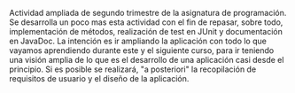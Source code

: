 Actividad ampliada de segundo trimestre de la asignatura de programación.
Se desarrolla un poco mas esta actividad con el fin de repasar, sobre todo, implementación de métodos, realización de test en JUnit y documentación en JavaDoc.
La intención es ir ampliando la aplicación con todo lo que vayamos aprendiendo durante este y el siguiente curso, para ir teniendo una visión amplia de lo que es el desarrollo de una aplicación casi desde el principio.
Si es posible se realizará, "a posteriori" la recopilación de requisitos de usuario y el diseño de la aplicación.
